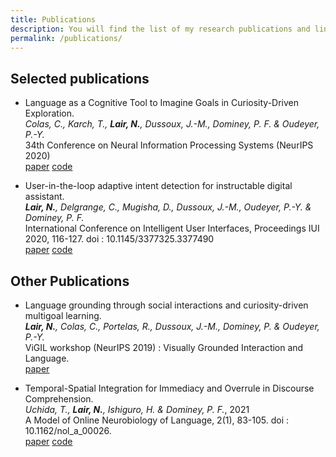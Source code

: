 ```yaml
---
title: Publications
description: You will find the list of my research publications and links to an open access version
permalink: /publications/
---
```


## Selected publications

* Language as a Cognitive Tool to Imagine Goals in Curiosity-Driven Exploration.  
_Colas, C., Karch, T., **Lair, N.**, Dussoux, J.-M., Dominey, P. F. & Oudeyer, P.-Y._  
34th Conference on Neural Information Processing Systems (NeurIPS 2020)  
[paper](https://papers.nips.cc/paper/2020/file/274e6fcf4a583de4a81c6376f17673e7-Paper.pdf) [code](https://github.com/flowersteam/Imagine)

* User-in-the-loop adaptive intent detection for instructable digital assistant.  
_**Lair, N.**, Delgrange, C., Mugisha, D., Dussoux, J.-M., Oudeyer, P.-Y. & Dominey, P. F._  
International Conference on Intelligent User Interfaces, Proceedings IUI 2020, 116-127. doi : 10.1145/3377325.3377490  
[paper](https://arxiv.org/abs/2001.06007) [code](https://github.com/nicolas-lair/AidMe)

## Other Publications

* Language grounding through social interactions and curiosity-driven multigoal learning.  
_**Lair, N.**, Colas, C., Portelas, R., Dussoux, J.-M., Dominey, P. & Oudeyer, P.-Y._  
ViGIL workshop (NeurIPS 2019) : Visually Grounded Interaction and Language.  
[paper](https://arxiv.org/abs/1911.03219)

* Temporal-Spatial Integration for Immediacy and Overrule in Discourse Comprehension.  
_Uchida, T., **Lair, N.**, Ishiguro, H. & Dominey, P. F._, 2021  
A Model of Online Neurobiology of Language, 2(1), 83-105. doi : 10.1162/nol_a_00026.  
[paper](https://direct.mit.edu/nol/article/2/1/83/95859) [code](https://github.com/nicolas-lair/DiscourseOverrule)  
